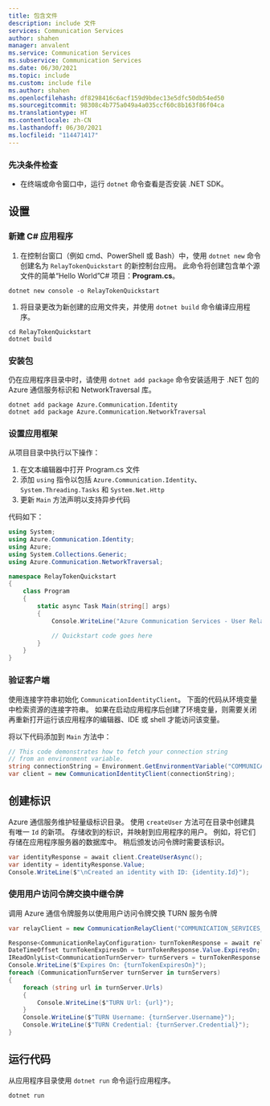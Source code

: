 ```yaml
---
title: 包含文件
description: include 文件
services: Communication Services
author: shahen
manager: anvalent
ms.service: Communication Services
ms.subservice: Communication Services
ms.date: 06/30/2021
ms.topic: include
ms.custom: include file
ms.author: shahen
ms.openlocfilehash: df8298416c6acf159d9bdec13e5dfc50db54ed50
ms.sourcegitcommit: 98308c4b775a049a4a035ccf60c8b163f86f04ca
ms.translationtype: HT
ms.contentlocale: zh-CN
ms.lasthandoff: 06/30/2021
ms.locfileid: "114471417"
---
```

### <a name="prerequisite-check"></a>先决条件检查

- 在终端或命令窗口中，运行 `dotnet` 命令查看是否安装 .NET SDK。

## <a name="setting-up"></a>设置

### <a name="create-a-new-c-application"></a>新建 C# 应用程序

1. 在控制台窗口（例如 cmd、PowerShell 或 Bash）中，使用 `dotnet new` 命令创建名为 `RelayTokenQuickstart` 的新控制台应用。 此命令将创建包含单个源文件的简单“Hello World”C# 项目：**Program.cs**。

```console
dotnet new console -o RelayTokenQuickstart
```

1. 将目录更改为新创建的应用文件夹，并使用 `dotnet build` 命令编译应用程序。

```console
cd RelayTokenQuickstart
dotnet build
```

### <a name="install-the-package"></a>安装包

仍在应用程序目录中时，请使用 `dotnet add package` 命令安装适用于 .NET 包的 Azure 通信服务标识和 NetworkTraversal 库。

```console
dotnet add package Azure.Communication.Identity
dotnet add package Azure.Communication.NetworkTraversal
```

### <a name="set-up-the-app-framework"></a>设置应用框架

从项目目录中执行以下操作：

1. 在文本编辑器中打开 Program.cs 文件
2. 添加 `using` 指令以包括 `Azure.Communication.Identity`、`System.Threading.Tasks` 和 `System.Net.Http`
3. 更新 `Main` 方法声明以支持异步代码

代码如下：

```csharp
using System;
using Azure.Communication.Identity;
using Azure;
using System.Collections.Generic;
using Azure.Communication.NetworkTraversal;

namespace RelayTokenQuickstart
{
    class Program
    {
        static async Task Main(string[] args)
        {
            Console.WriteLine("Azure Communication Services - User Relay Token Quickstart");

            // Quickstart code goes here
        }
    }
}
```

### <a name="authenticate-the-client"></a>验证客户端

使用连接字符串初始化 `CommunicationIdentityClient`。 下面的代码从环境变量中检索资源的连接字符串。 如果在启动应用程序后创建了环境变量，则需要关闭再重新打开运行该应用程序的编辑器、IDE 或 shell 才能访问该变量。

将以下代码添加到 `Main` 方法中：

```csharp
// This code demonstrates how to fetch your connection string
// from an environment variable.
string connectionString = Environment.GetEnvironmentVariable("COMMUNICATION_SERVICES_CONNECTION_STRING");
var client = new CommunicationIdentityClient(connectionString);
```

## <a name="create-an-identity"></a>创建标识

Azure 通信服务维护轻量级标识目录。 使用 `createUser` 方法可在目录中创建具有唯一 `Id` 的新项。 存储收到的标识，并映射到应用程序的用户。 例如，将它们存储在应用程序服务器的数据库中。 稍后颁发访问令牌时需要该标识。

```csharp
var identityResponse = await client.CreateUserAsync();
var identity = identityResponse.Value;
Console.WriteLine($"\nCreated an identity with ID: {identity.Id}");
```

### <a name="exchange-the-user-access-token-for-a-relay-token"></a>使用用户访问令牌交换中继令牌

调用 Azure 通信令牌服务以使用用户访问令牌交换 TURN 服务令牌

```csharp
var relayClient = new CommunicationRelayClient("COMMUNICATION_SERVICES_CONNECTION_STRING");

Response<CommunicationRelayConfiguration> turnTokenResponse = await relayClient.GetRelayConfigurationAsync(identity);
DateTimeOffset turnTokenExpiresOn = turnTokenResponse.Value.ExpiresOn;
IReadOnlyList<CommunicationTurnServer> turnServers = turnTokenResponse.Value.TurnServers;
Console.WriteLine($"Expires On: {turnTokenExpiresOn}");
foreach (CommunicationTurnServer turnServer in turnServers)
{
    foreach (string url in turnServer.Urls)
    {
        Console.WriteLine($"TURN Url: {url}");
    }
    Console.WriteLine($"TURN Username: {turnServer.Username}");
    Console.WriteLine($"TURN Credential: {turnServer.Credential}");
}
```

## <a name="run-the-code"></a>运行代码

从应用程序目录使用 `dotnet run` 命令运行应用程序。

```console
dotnet run
```
